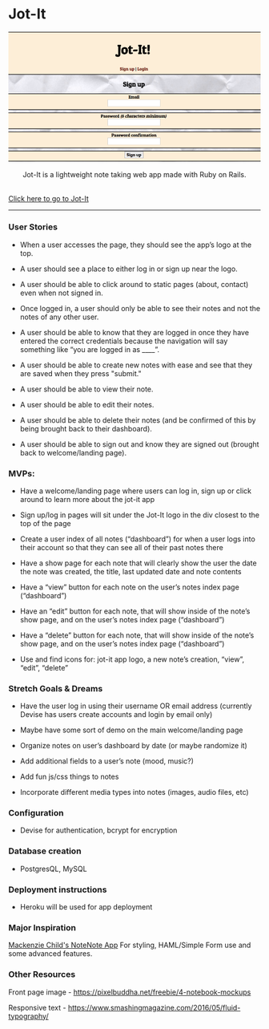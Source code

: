 # Jot-It

<p align="center">
<img src="https://github.com/ediesyoum/jot-it/blob/master/app/assets/images/jot-it.png?raw=true" alt="Jot-It!" title="Jot-It!">
</p>

<p align="center">
Jot-It is a lightweight note taking web app made with Ruby on Rails.<br/><br/>

<a href="https://jot-it-app.herokuapp.com/" alt="Jot-It App!" target="_blank">Click here to go to Jot-It</a>
</p>

- - - -

### User Stories

- When a user accesses the page, they should see the app’s logo at the top.

- A user should see a place to either log in or sign up near the logo.

- A user should be able to click around to static pages (about, contact) even when not signed in.

- Once logged in, a user should only be able to see their notes and not the notes of any other user.

- A user should be able to know that they are logged in once they have entered the correct credentials because the navigation will say something like “you are logged in as ____”.

- A user should be able to create new notes with ease and see that they are saved when they press "submit."

- A user should be able to view their note.

- A user should be able to edit their notes.

- A user should be able to delete their notes (and be confirmed of this by being brought back to their dashboard).

- A user should be able to sign out and know they are signed out (brought back to welcome/landing page).

### MVPs:

- Have a welcome/landing page where users can log in, sign up or click around to learn more about the jot-it app

- Sign up/log in pages will sit under the Jot-It logo in the div closest to the top of the page

- Create a user index of all notes (“dashboard”) for when a user logs into their account so that they can see all of their past notes there

- Have a show page for each note that will clearly show the user the date the note was created, the title, last updated date and note contents

- Have a “view” button for each note on the user’s notes index page (“dashboard”)

- Have an “edit” button for each note, that will show inside of the note’s show page, and on the user’s notes index page (“dashboard”)

- Have a “delete” button for each note, that will show inside of the note’s show page, and on the user’s notes index page (“dashboard”)

- Use and find icons for: jot-it app logo, a new note’s creation, “view”, “edit”, “delete”

### Stretch Goals & Dreams

- Have the user log in using their username OR email address (currently Devise has users create accounts and login by email only)

- Maybe have some sort of demo on the main welcome/landing page

- Organize notes on user’s dashboard by date (or maybe randomize it)

- Add additional fields to a user’s note (mood, music?)

- Add fun js/css things to notes

- Incorporate different media types into notes (images, audio files, etc)

### Configuration

* Devise for authentication, bcrypt for encryption

### Database creation

* PostgresQL, MySQL

### Deployment instructions

* Heroku will be used for app deployment


### Major Inspiration

<a href="https://www.youtube.com/watch?v=bDbPiaVl2g4&feature=youtu.be" target="_blank">Mackenzie Child's NoteNote App</a>
For styling, HAML/Simple Form use and some advanced features.

### Other Resources

Front page image - https://pixelbuddha.net/freebie/4-notebook-mockups

Responsive text - https://www.smashingmagazine.com/2016/05/fluid-typography/
